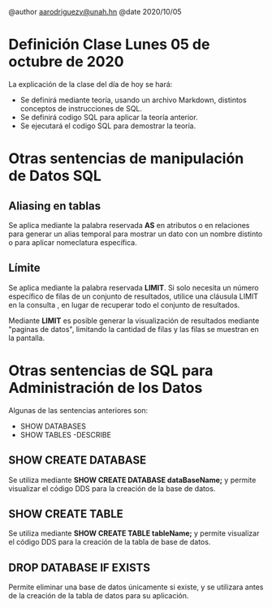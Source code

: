 @author aarodriguezv@unah.hn
@date 2020/10/05

Definición Clase Lunes 05 de octubre de 2020
====

La explicación de la clase del día de hoy se hará:

- Se definirá mediante teoría, usando un archivo Markdown, distintos conceptos de instrucciones de SQL.
- Se definirá codigo SQL para aplicar la teoría anterior.
- Se ejecutará el codigo SQL para demostrar la teoría.

Otras sentencias de manipulación de Datos SQL
====

Aliasing en tablas
-----

Se aplica mediante la palabra reservada **AS** en atributos o en relaciones para generar un alias temporal para mostrar un dato con un nombre distinto o para aplicar nomeclatura específica.

Límite
----

Se aplica mediante la palabra reservada **LIMIT**. Si solo necesita un número específico de filas de un conjunto de resultados, utilice una cláusula LIMIT en la consulta , en lugar de recuperar todo el conjunto de resultados.

Mediante **LIMIT** es posible generar la visualización de resultados mediante "paginas de datos", limitando la cantidad de filas y las filas se muestran en la pantalla.

Otras sentencias de SQL para Administración de los Datos
====

Algunas de las sentencias anteriores son:

- SHOW DATABASES
- SHOW TABLES
-DESCRIBE

SHOW CREATE DATABASE
-----

Se utiliza mediante **SHOW CREATE DATABASE dataBaseName;** y permite visualizar el código DDS para la creación de la base de datos.

SHOW CREATE TABLE
----

Se utiliza mediante **SHOW CREATE TABLE tableName;** y permite visualizar el código DDS para la creación de la tabla de base de datos.

DROP DATABASE IF EXISTS
----

Permite eliminar una base de datos únicamente si existe, y se utilizara antes de la creación de la tabla de datos para su aplicación.